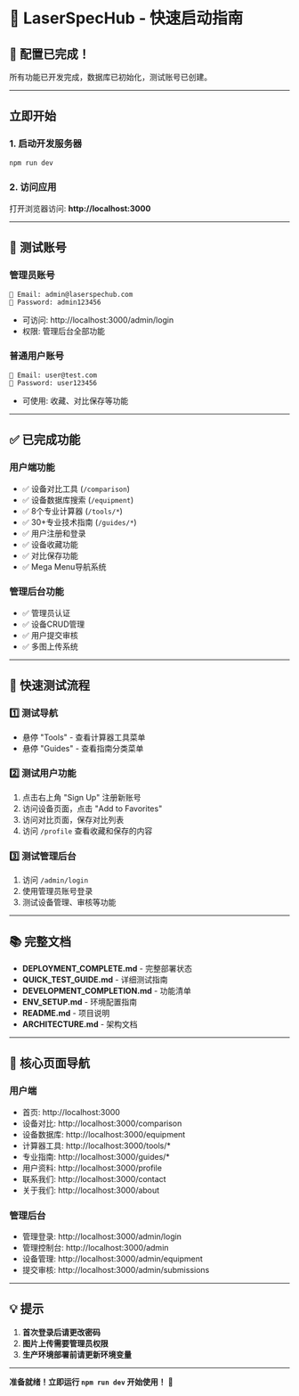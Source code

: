 # 🚀 LaserSpecHub - 快速启动指南

## 🎉 配置已完成！

所有功能已开发完成，数据库已初始化，测试账号已创建。

---

## 立即开始

### 1. 启动开发服务器
```bash
npm run dev
```

### 2. 访问应用
打开浏览器访问: **http://localhost:3000**

---

## 🔑 测试账号

### 管理员账号
```
📧 Email: admin@laserspechub.com
🔑 Password: admin123456
```
- 可访问: http://localhost:3000/admin/login
- 权限: 管理后台全部功能

### 普通用户账号
```
📧 Email: user@test.com
🔑 Password: user123456
```
- 可使用: 收藏、对比保存等功能

---

## ✅ 已完成功能

### 用户端功能
- ✅ 设备对比工具 (`/comparison`)
- ✅ 设备数据库搜索 (`/equipment`)
- ✅ 8个专业计算器 (`/tools/*`)
- ✅ 30+专业技术指南 (`/guides/*`)
- ✅ 用户注册和登录
- ✅ 设备收藏功能
- ✅ 对比保存功能
- ✅ Mega Menu导航系统

### 管理后台功能
- ✅ 管理员认证
- ✅ 设备CRUD管理
- ✅ 用户提交审核
- ✅ 多图上传系统

---

## 📝 快速测试流程

### 1️⃣ 测试导航
- 悬停 "Tools" - 查看计算器工具菜单
- 悬停 "Guides" - 查看指南分类菜单

### 2️⃣ 测试用户功能
1. 点击右上角 "Sign Up" 注册新账号
2. 访问设备页面，点击 "Add to Favorites"
3. 访问对比页面，保存对比列表
4. 访问 `/profile` 查看收藏和保存的内容

### 3️⃣ 测试管理后台
1. 访问 `/admin/login`
2. 使用管理员账号登录
3. 测试设备管理、审核等功能

---

## 📚 完整文档

- **DEPLOYMENT_COMPLETE.md** - 完整部署状态
- **QUICK_TEST_GUIDE.md** - 详细测试指南
- **DEVELOPMENT_COMPLETION.md** - 功能清单
- **ENV_SETUP.md** - 环境配置指南
- **README.md** - 项目说明
- **ARCHITECTURE.md** - 架构文档

---

## 🎯 核心页面导航

### 用户端
- 首页: http://localhost:3000
- 设备对比: http://localhost:3000/comparison
- 设备数据库: http://localhost:3000/equipment
- 计算器工具: http://localhost:3000/tools/*
- 专业指南: http://localhost:3000/guides/*
- 用户资料: http://localhost:3000/profile
- 联系我们: http://localhost:3000/contact
- 关于我们: http://localhost:3000/about

### 管理后台
- 管理登录: http://localhost:3000/admin/login
- 管理控制台: http://localhost:3000/admin
- 设备管理: http://localhost:3000/admin/equipment
- 提交审核: http://localhost:3000/admin/submissions

---

## 💡 提示

1. **首次登录后请更改密码**
2. **图片上传需要管理员权限**
3. **生产环境部署前请更新环境变量**

---

**准备就绪！立即运行 `npm run dev` 开始使用！** 🎉




